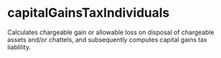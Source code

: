 # capitalGainsTaxIndividuals
 Calculates chargeable gain or allowable loss on disposal of chargeable assets and/or chattels, and subsequently computes capital gains tax liablility.
